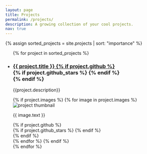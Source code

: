 ```yaml
---
layout: page
title: Projects
permalink: /projects/
description: A growing collection of your cool projects.
nav: true
---
```


{% assign sorted_projects = site.projects | sort: "importance" %}
<ul class="post-list">
{% for project in sorted_projects %}
  <li>
      <h3><a class="project-title" {% if project.not_empty%} href="{{ project.url | relative_url }}" {% endif %}>{{ project.title }}
            {% if project.github %}
            <div class="github-icon">
              <div class="icon" data-toggle="tooltip" title="Code Repository">
                <a href="{{ project.github }}" target="_blank"><i class="fab fa-github gh-icon"></i></a>
              </div>
              {% if project.github_stars %}
              <span class="stars" data-toggle="tooltip" title="GitHub Stars">
                <i class="fas fa-star"></i>
                <span id="{{ project.github_stars }}-stars"></span>
              </span>
              {% endif %}
            </div>
            {% endif %}</a></h3>
      <p>{{project.description}}</p>
      <!-- {{project.img}} -->
      <div class="card hoverable">
        {% if project.images %}
          {% for image in project.images %}
          <img class="img-fluid" src="{{ image.path | relative_url}}" alt="project thumbnail">
            <div class="card-body">
              <!-- <h2 class="card-title text-lowercase">{{ project.title }}</h2> -->
              <p class="card-text">{{ image.text }}</p>
              <!-- <div class="row justify-content-center"></div> -->
              <!-- <div class="row ml-1 mr-1 p-0"></div> -->
              <div class="row justify-content-center">
                {% if project.github %}
                <div class="github-icon">
                  <div class="icon" data-toggle="tooltip" title="Code Repository">
                    <a href="{{ project.github }}" target="_blank"><i class="fab fa-github gh-icon"></i></a>
                  </div>
                  {% if project.github_stars %}
                  <span class="stars" data-toggle="tooltip" title="GitHub Stars">
                    <i class="fas fa-star"></i>
                    <span id="{{ project.github_stars }}-stars"></span>
                  </span>
                  {% endif %}
                </div>
                {% endif %}
              </div>
            </div>
          {% endfor %}
        <!-- <img src="{{ project.img | relative_url }}" alt="project thumbnail"> -->
        {% endif %}
      </div>
  </li>
{% endfor %}
</ul>


